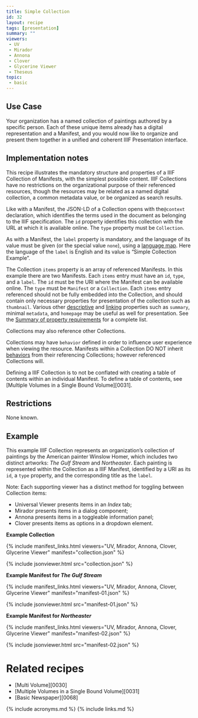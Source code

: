 ```yaml
---
title: Simple Collection
id: 32
layout: recipe
tags: [presentation]
summary: ""
viewers:
 - UV
 - Mirador
 - Annona
 - Clover
 - Glycerine Viewer
 - Theseus
topic:
 - basic
---
```


## Use Case

Your organization has a named collection of paintings authored by a specific person. Each of these unique items already has a digital representation and a Manifest, and you would now like to organize and present them together in a unified and coherent IIIF Presentation interface.

## Implementation notes

This recipe illustrates the mandatory structure and properties of a IIIF Collection of Manifests, with the simplest possible content. IIIF Collections have no restrictions on the organizational purpose of their referenced resources, though the resources may be related as a named digital collection, a common metadata value, or be organized as search results.

Like with a Manifest, the JSON-LD of a Collection opens with the`@context` declaration, which identifies the terms used in the document as belonging to the IIIF specification. The `id` property identifies this collection with the URL at which it is available online. The `type` property must be `Collection`.

As with a Manifest, the `label` property is mandatory, and the language of its value must be given (or the special value `none`), using a [language map](https://iiif.io/api/presentation/3.0/#language-of-property-values). Here the language of the `label` is English and its value is “Simple Collection Example”.

The Collection `items` property is an array of referenced Manifests. In this example there are two Manifests. Each `items` entry must have an `id`, `type`, and a `label`. The `id` must be the URI where the Manifest can be available online. The `type` must be `Manifest` or a `Collection`. Each `items` entry referenced should not be fully embedded into the Collection, and should contain only necessary properties for presentation of the collection such as `thumbnail`. Various other [descriptive](https://iiif.io/api/presentation/3.0/#31-descriptive-properties) and [linking](https://iiif.io/api/presentation/3.0/#33-linking-properties) properties such as `summary`, minimal `metadata`, and `homepage` may be useful as well for presentation. See the [Summary of property requirements](https://iiif.io/api/presentation/3.0/#a-summary-of-property-requirements) for a complete list.

Collections may also reference other Collections. 

Collections may have `behavior` defined in order to influence user experience when viewing the resource. Manifests within a Collection DO NOT inherit [behaviors](https://iiif.io/api/presentation/3.0/#behavior) from their referencing Collections; however referenced Collections will.

Defining a IIIF Collection is to not be conflated with creating a table of contents within an individual Manifest. To define a table of contents, see [Multiple Volumes in a Single Bound Volume][0031].

## Restrictions

None known.

## Example

This example IIIF Collection represents an organization’s collection of paintings by the American painter Winslow Homer, which includes two distinct artworks: _The Gulf Stream_ and _Northeaster_. Each painting is represented within the Collection as a IIIF Manifest, identified by a URI as its `id`, a `type` property, and the corresponding title as the `label`.

Note: Each supporting viewer has a distinct method for toggling between Collection items:

- Universal Viewer presents items in an _Index_ tab;
- Mirador presents items in a dialog component;
- Annona presents items in a toggleable information panel;
- Clover presents items as options in a dropdown element.

**Example Collection**

{% include manifest_links.html viewers="UV, Mirador, Annona, Clover, Glycerine Viewer" manifest="collection.json" %}

{% include jsonviewer.html src="collection.json" %}

**Example Manifest for _The Gulf Stream_**

{% include manifest_links.html viewers="UV, Mirador, Annona, Clover, Glycerine Viewer" manifest="manifest-01.json" %}

{% include jsonviewer.html src="manifest-01.json" %}

**Example Manifest for _Northeaster_**

{% include manifest_links.html viewers="UV, Mirador, Annona, Clover, Glycerine Viewer" manifest="manifest-02.json" %}

{% include jsonviewer.html src="manifest-02.json" %}

# Related recipes

* [Multi Volume][0030]
* [Multiple Volumes in a Single Bound Volume][0031]
* [Basic Newspaper][0068]

{% include acronyms.md %}
{% include links.md %}
